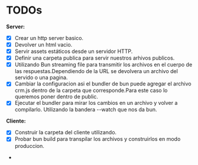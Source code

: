 
# TODOs

**Server:**

- [x] Crear un http server basico.
- [x] Devolver un html vacio.
- [x] Servir assets estáticos desde un servidor HTTP.
- [x] Definir una carpeta publica para servir nuestros arhivos publicos.
- [x] Utilizando Bun streaming file para transmitir los archivos en el cuerpo de las respuestas.Dependiendo de la URL se devolvera un archivo del servido o una pagina.
- [x] Cambiar la configuracion asi el bundler de bun puede agregar el archivo crm.js dentro de la carpeta que corresponde.Para este caso lo queremos poner dentro de public.
- [x] Ejecutar el bundler para mirar los cambios en un archivo y volver a compilarlo. Utilizando la bandera --watch que nos da bun.

**Cliente:**

- [x] Construir la carpeta del cliente utilizando.
- [x] Probar bun build para transpilar los archivos y construirlos en modo produccion.
- 